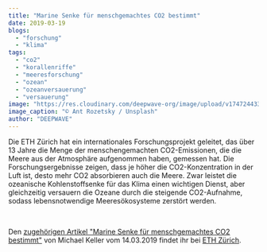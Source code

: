 ```yaml
---
title: "Marine Senke für menschgemachtes CO2 bestimmt"
date: 2019-03-19
blogs: 
  - "forschung"
  - "klima"
tags: 
  - "co2"
  - "korallenriffe"
  - "meeresforschung"
  - "ozean"
  - "ozeanversauerung"
  - "versauerung"
image: "https://res.cloudinary.com/deepwave-org/image/upload/v1747244330/deepwave.org/ant-rozetsky-q-DJ9XhKkhA-unsplash-scaled.jpg"
image_caption: "© Ant Rozetsky / Unsplash"
author: "DEEPWAVE"
---
```


Die ETH Zürich hat ein internationales Forschungsprojekt geleitet, das über 13 Jahre die Menge der menschengemachten CO2-Emissionen, die die Meere aus der Atmosphäre aufgenommen haben, gemessen hat. Die Forschungsergebnisse zeigen, dass je höher die CO2-Konzentration in der Luft ist, desto mehr CO2 absorbieren auch die Meere. Zwar leistet die ozeanische Kohlenstoffsenke für das Klima einen wichtigen Dienst, aber gleichzeitig versauern die Ozeane durch die steigende CO2-Aufnahme, sodass lebensnotwendige Meeresökosysteme zerstört werden.

 

Den [zugehörigen Artikel "Marine Senke für menschgemachtes CO2 bestimmt"](https://ethz.ch/de/news-und-veranstaltungen/eth-news/news/2019/03/marine-senke-fuer-co2-bestimmt.html) von Michael Keller vom 14.03.2019 findet ihr bei [ETH Zürich](https://www.ethz.ch/de.html).
